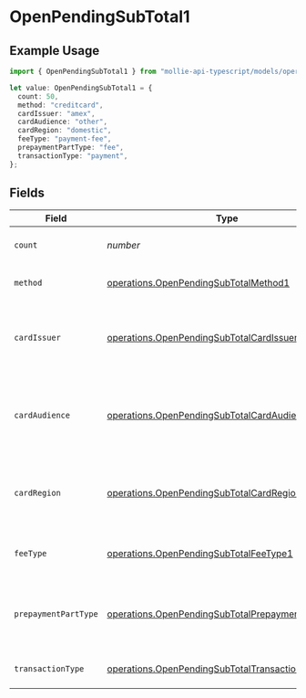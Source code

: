 # OpenPendingSubTotal1

## Example Usage

```typescript
import { OpenPendingSubTotal1 } from "mollie-api-typescript/models/operations";

let value: OpenPendingSubTotal1 = {
  count: 50,
  method: "creditcard",
  cardIssuer: "amex",
  cardAudience: "other",
  cardRegion: "domestic",
  feeType: "payment-fee",
  prepaymentPartType: "fee",
  transactionType: "payment",
};
```

## Fields

| Field                                                                                                                  | Type                                                                                                                   | Required                                                                                                               | Description                                                                                                            | Example                                                                                                                |
| ---------------------------------------------------------------------------------------------------------------------- | ---------------------------------------------------------------------------------------------------------------------- | ---------------------------------------------------------------------------------------------------------------------- | ---------------------------------------------------------------------------------------------------------------------- | ---------------------------------------------------------------------------------------------------------------------- |
| `count`                                                                                                                | *number*                                                                                                               | :heavy_minus_sign:                                                                                                     | Number of transactions of this type                                                                                    | 50                                                                                                                     |
| `method`                                                                                                               | [operations.OpenPendingSubTotalMethod1](../../models/operations/openpendingsubtotalmethod1.md)                         | :heavy_minus_sign:                                                                                                     | Payment type of the transactions                                                                                       | creditcard                                                                                                             |
| `cardIssuer`                                                                                                           | [operations.OpenPendingSubTotalCardIssuer1](../../models/operations/openpendingsubtotalcardissuer1.md)                 | :heavy_minus_sign:                                                                                                     | In case of payments transactions with card, the card issuer will be available                                          | amex                                                                                                                   |
| `cardAudience`                                                                                                         | [operations.OpenPendingSubTotalCardAudience1](../../models/operations/openpendingsubtotalcardaudience1.md)             | :heavy_minus_sign:                                                                                                     | In case of payments trnsactions with card, the card audience will be available.                                        | other                                                                                                                  |
| `cardRegion`                                                                                                           | [operations.OpenPendingSubTotalCardRegion1](../../models/operations/openpendingsubtotalcardregion1.md)                 | :heavy_minus_sign:                                                                                                     | In case of payments transactions with card, the card region will be available.                                         | domestic                                                                                                               |
| `feeType`                                                                                                              | [operations.OpenPendingSubTotalFeeType1](../../models/operations/openpendingsubtotalfeetype1.md)                       | :heavy_minus_sign:                                                                                                     | Present when the transaction represents a fee.                                                                         | payment-fee                                                                                                            |
| `prepaymentPartType`                                                                                                   | [operations.OpenPendingSubTotalPrepaymentPartType1](../../models/operations/openpendingsubtotalprepaymentparttype1.md) | :heavy_minus_sign:                                                                                                     | Prepayment part: fee itself, reimbursement, discount, VAT or rounding compensation.                                    | fee                                                                                                                    |
| `transactionType`                                                                                                      | [operations.OpenPendingSubTotalTransactionType1](../../models/operations/openpendingsubtotaltransactiontype1.md)       | :heavy_minus_sign:                                                                                                     | Represents the transaction type                                                                                        | payment                                                                                                                |